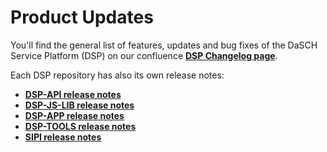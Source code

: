 # Product Updates

You'll find the general list of features, updates and bug fixes of the DaSCH Service Platform (DSP) on our confluence 
**[DSP Changelog page](https://dasch.atlassian.net/wiki/spaces/changelog/overview)**.

Each DSP repository has also its own release notes:

- **[DSP-API release notes](https://github.com/dasch-swiss/dsp-api/releases)**
- **[DSP-JS-LIB release notes](https://github.com/dasch-swiss/dsp-js-lib/releases)**
- **[DSP-APP release notes](https://github.com/dasch-swiss/dsp-das/releases)**
- **[DSP-TOOLS release notes](https://github.com/dasch-swiss/dsp-tools/releases)**
- **[SIPI release notes](https://github.com/dasch-swiss/sipi/releases)**
